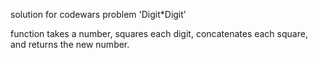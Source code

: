 solution for codewars problem 'Digit*Digit'

function takes a number, squares each digit, concatenates each square, and returns the new number.